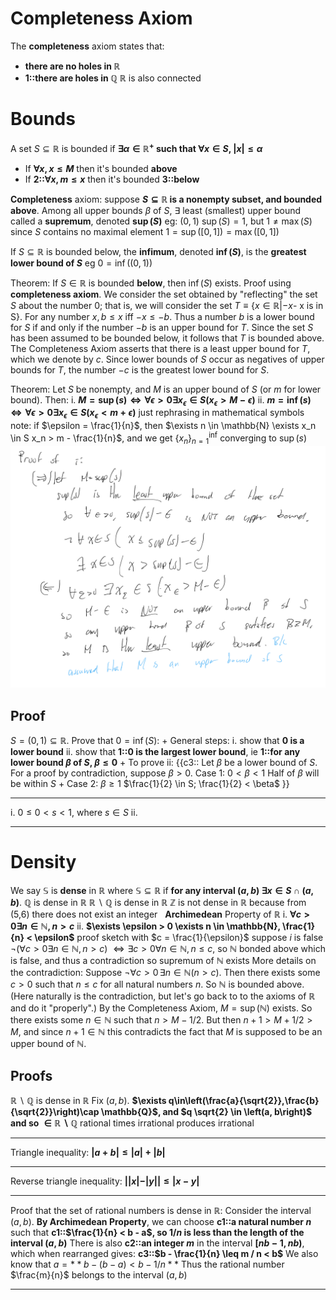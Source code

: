 
# Completeness Axiom

The **completeness** axiom states that:
- **there are no holes in $\mathbb{R}$**
- **1::there are holes in $\mathbb{Q}$**
	$\mathbb{R}$ is also connected

# Bounds

A set $S \subseteq \mathbb{R}$ is bounded if **$\exists \alpha \in \mathbb{R}^{+}$ such that $\forall x \in S$, $|x| \leq \alpha$**
- If **$\forall x, x \leq M$** then it's bounded **above**
- If **2::$\forall x, m \leq x$** then it's bounded **3::below**

**Completeness** axiom: suppose **$S \subseteq \mathbb{R}$ is a nonempty subset, and bounded above**. Among all upper bounds $\beta$ of $S$, $\exists$ least (smallest) upper bound called a **supremum**, denoted **$\operatorname{sup}(S)$**
	eg: $(0, 1)$ $\sup({S}) = 1$, but $1 \neq \max(S)$
	since $S$ contains no maximal element
	$1 = \sup([0, 1]) = \max([0, 1])$

If $S \subseteq \mathbb{R}$ is bounded below, the **infimum**, denoted **$\inf(S)$**, is the **greatest lower bound of $S$**
	eg $0 = \inf((0, 1))$

Theorem: If $S \in \mathbb{R}$ is bounded **below**, then $\inf{(S)}$ exists. Proof using **completeness axiom**. 
	We consider the set obtained by "reflecting" the set $S$ about the number $0$; that is, we will consider the set $T \equiv \{x \in \mathbb{R} | -x \textrm{- x is in S}\}$. For any number $x, b \leq x$ iff $-x \leq -b$. Thus a number $b$ is a lower bound for $S$ if and only if the number $-b$ is an upper bound for $T$. Since the set $S$ has been assumed to be bounded below, it follows that $T$ is bounded above. The Completeness Axiom asserts that there is a least upper bound for $T$, which we denote by $c$. Since lower bounds of $S$ occur as negatives of upper bounds for $T$, the number $-c$ is the greatest lower bound for $S$.

Theorem: Let $S$ be nonempty, and $M$ is an upper bound of $S$ (or $m$ for lower bound). Then:
i. **$M = \sup{(s)} \iff \forall \epsilon > 0 \exists x_\epsilon \in S (x_{\epsilon} > M - \epsilon)$**
ii. **$m = \inf{(s)} \iff \forall \epsilon > 0 \exists x_\epsilon \in S (x_\epsilon < m + \epsilon)$**
	just rephrasing in mathematical symbols
	note: if $\epsilon = \frac{1}{n}$, then $\exists n \in \mathbb{N} \exists x_n \in S x_n > m - \frac{1}{n}$, and we get $\{x_n\}^\inf_{n=1}$ converging to $\sup{(s)}$
	![](z_attachments/Pasted%20image%2020250204164814.png)

## Proof

$S = (0, 1) \subseteq \mathbb{R}$. 
Prove that $0 = \inf{(S)}$:
+
General steps: 
i. show that  **$0$ is a lower bound**
ii. show that **1::$0$ is the largest lower bound**, ie **1::for any lower bound $\beta$ of $S$, $\beta \leq 0$**
+
To prove ii:
{{c3::
Let $\beta$ be a lower bound of $S$. For a proof by contradiction, suppose $\beta > 0$.
Case 1: $0 < \beta < 1$ 
Half of $\beta$ will be within $S$
+
Case 2: $\beta \geq 1$
$\frac{1}{2} \in S; \frac{1}{2} < \beta$
}}

---

i. $0 \leq 0 < s < 1$, where $s \in S$
ii. 

---

# Density

We say $\mathbb{S}$ is **dense** in $\mathbb{R}$ where $\mathbb{S} \subseteq \mathbb{R}$ if **for any interval $(a, b)$ $\exists x \in S \cap (a, b)$**.
	$\mathbb{Q}$ is dense in $\mathbb{R}$
	$\mathbb{R} \backslash \mathbb{Q}$ is dense in $\mathbb{R}$
	$\mathbb{Z}$ is not dense in $\mathbb{R}$ because from (5,6) there does not exist an integer
 
**Archimedean** Property of $\mathbb{R}$
i. **$\forall c > 0 \exists n \in \mathbb{N}, n > c$**
ii. **$\exists \epsilon > 0 \exists n \in \mathbb{N}, \frac{1}{n} < \epsilon$**
	proof sketch with $c = \frac{1}{\epsilon}$
	suppose $i$ is false
	$\neg(\forall c > 0 \exists n \in \mathbb{N}, n > c)$
	$\iff \exists c > 0 \forall n \in \mathbb{N}, n \leq c$, so $\mathbb{N}$ bonded above which is false, and thus a contradiction so supremum of $\mathbb{N}$ exists
	More details on the contradiction:
	Suppose ${\neg} \forall c>0\, \exists n\in\mathbb{N} (n>c)$. Then there exists some $c>0$ such that $n\le c$ for all natural numbers $n$. So $\mathbb{N}$ is bounded above. (Here naturally is the contradiction, but let's go back to to the axioms of $\mathbb{R}$ and do it "properly".) By the Completeness Axiom, $M = \sup(\mathbb{N})$ exists. So there exists some $n\in\mathbb{N}$ such that $n > M - 1/2$. But then $n+1 > M + 1/2 > M$, and since $n+1\in\mathbb{N}$ this contradicts the fact that $M$ is supposed to be an upper bound of $\mathbb{N}$.

## Proofs

$\mathbb{R} \backslash \mathbb{Q}$ is dense in $\mathbb{R}$
Fix $(a, b)$. **$\exists q\in\left(\frac{a}{\sqrt{2}},\frac{b}{\sqrt{2}}\right)\cap \mathbb{Q}$, and $q \sqrt{2} \in \left(a, b\right)$ and so $\in \mathbb{R} \backslash \mathbb{Q}$** 
	rational times irrational produces irrational

***

Triangle inequality: **$|a +b| \leq |a| + | b|$**
***

Reverse triangle inequality: **$||x| - |y|| \leq |x - y|$**

***

Proof that the set of rational numbers is dense in $\mathbb{R}$:
Consider the interval $(a,b)$.
**By Archimedean Property**, we can choose **c1::a natural number $n$** such that **c1::$\frac{1}{n} < b - a$, so $1 / n$ is less than the length of the interval $(a, b)$**
There is also **c2::an integer $m$** in the interval **$[nb - 1, nb)$**, which when rearranged gives: **c3::$b - \frac{1}{n} \leq m / n < b$**
We also know that $a = **b - (b - a) < b - 1 / n**$
Thus the rational number $\frac{m}{n}$ belongs to the interval $(a, b)$

***

